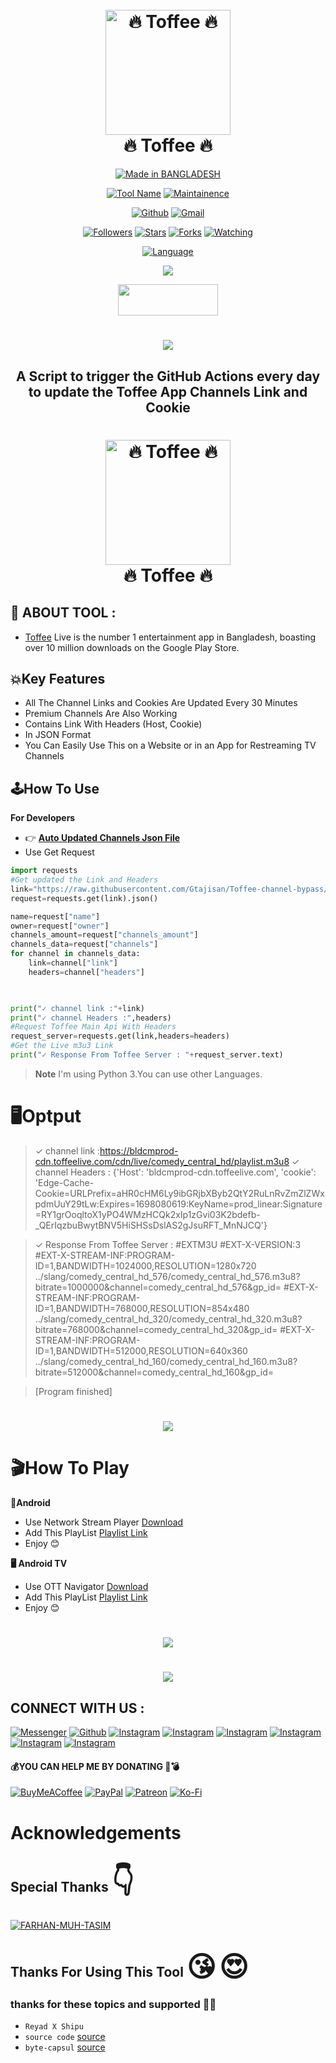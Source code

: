 
<h1 align="center">
  <br>
  <a href="https://play.google.com/store/apps/details?id=com.banglalink.toffee"><img src="https://github.com/Jeshan-akand/Toffee-Channels-Link-Headers/blob/main/images/toffee_logo.jpeg" alt="🔥 Toffee 🔥" width="200"></a>
  <br>
  🔥 Toffee 🔥
  <br>
</h1>

<p align="center">
<a href="#"><img title="Made in BANGLADESH" src="https://img.shields.io/badge/MADE%20IN-BANGLADESH-SCRIPT?colorA=%23ff0000&colorB=%23017e40&colorC=%23ff0000&style=for-the-badge"></a>
</p>
<p align="center">
<a href="#"><img title="Tool Name" src="https://img.shields.io/badge/Toffee channel bypass-green.svg"></a>
<a href="#"><img title="Maintainence" src="https://img.shields.io/badge/Maintained%3F-yes-green.svg"></a>
</p>
</p>
<p align="center">
<a href="https://github.com/Gtajsan"><img title="Github" src="https://img.shields.io/badge/Gtajisan-brightgreen?style=for-the-badge&logo=github"></a>
<a href="https://gmail.google.com/gmail/?view=cm&fs=1&to=ffjisan804@gmail.com"><img title="Gmail" src="https://img.shields.io/badge/Gmail-FARHAN MUH TASIM-green?style=for-the-badge&logo=Gmail"></a>
</p>
<p align="center">
<a href="https://github.com/Gtajisan"><img title="Followers" src="https://img.shields.io/github/followers/Gtajisan?color=blue&style=flat-square"></a>
<a href="https://github.com/Gtajisan"><img title="Stars" src="https://img.shields.io/github/stars/Gtajisan/Toffee-channel-bypass?color=red&style=flat-square"></a>
<a href="https://github.com/Gtajisan"><img title="Forks" src="https://img.shields.io/github/forks/Gtajisan/Toffee-channel-bypass?color=red&style=flat-square"></a>
<a href="https://github.com/Gtajisan"><img title="Watching" src="https://img.shields.io/github/watchers/Gtajisan/Toffee-channel-bypass?label=Watchers&color=blue&style=flat-square"></a>

<p align="center">  
<a href="#"><img title="Language" src="https://img.shields.io/badge/Language-black?style=for-the-badge&logo=termux"></a>
</p>

<p align="center">
 <img src="https://img.shields.io/badge/Python-FFDD00?style=for-the-badge&logo=python&logoColor=blue"/>
 </div>
</p>
<p align="center">  <a href="https://t.me/teamrxs"><img width="160" height="50" src="https://i.imgur.com/N7AK7XY.png"></a></p>
<h1 align="center">
 <a href="https://play.google.com/store/apps/details?id=com.banglalink.toffee"><img src="https://github.com/Jeshan-akand/Toffee-Channels-Link-Headers/blob/main/images/banner.jpeg"></a>
</h1>


<h2 align="center">A Script to trigger the GitHub Actions every day to update the Toffee App Channels Link and Cookie </h2>

<h1 align="center">
 <a href="https://i.postimg.cc/pLKB1yDS/toffee-logo.jpg"><img src="![image](https://github.com/Gtajisan/Toffee-channel-bypass/assets/124022055/308b16cf-5017-4e1c-a649-4bc5acaf9195)src="alt="🔥 Toffee 🔥" width="200"></a>
  <br>
  🔥 Toffee 🔥
  <br>
</h1>




## 📒 ABOUT TOOL : 
* [Toffee](https://play.google.com/store/apps/details?id=com.banglalink.toffee) Live is the number 1 entertainment app in Bangladesh, boasting over 10 million downloads on the Google Play Store.


## 💥Key Features

* All The Channel Links and Cookies Are Updated Every 30 Minutes
* Premium Channels Are Also Working
* Contains Link With Headers (Host, Cookie)
* In JSON Format
* You Can Easily Use This on a Website or in an App for Restreaming TV Channels 



## 🕹️How To Use
**For Developers**
* 👉 **[Auto Updated Channels Json File](https://raw.githubusercontent.com/Gtajisan/Toffee-channel-bypass/main/toffee_channel_data.json)**
* Use Get Request




```python
import requests
#Get updated the Link and Headers 
link="https://raw.githubusercontent.com/Gtajisan/Toffee-channel-bypass/main/toffee_channel_data.json"
request=requests.get(link).json()

name=request["name"]
owner=request["owner"]
channels_amount=request["channels_amount"]
channels_data=request["channels"]
for channel in channels_data:
    link=channel["link"]
    headers=channel["headers"]
    


print("✓ channel link :"+link)
print("✓ channel Headers :",headers)
#Request Toffee Main Api With Headers
request_server=requests.get(link,headers=headers)
#Get the Live m3u3 Link
print("✓ Response From Toffee Server : "+request_server.text)


```

> **Note**
> I'm using Python 3.You can use other Languages.

# 🖥️Optput
> ✓ channel link :https://bldcmprod-cdn.toffeelive.com/cdn/live/comedy_central_hd/playlist.m3u8
✓ channel Headers : {'Host': 'bldcmprod-cdn.toffeelive.com', 'cookie': 'Edge-Cache-Cookie=URLPrefix=aHR0cHM6Ly9ibGRjbXByb2QtY2RuLnRvZmZlZWxpdmUuY29tLw:Expires=1698080619:KeyName=prod_linear:Signature=RY1grOoqltoX1yPO4WMzHCQk2xIp1zGvi03K2bdefb-_QErIqzbuBwytBNV5HiSHSsDslAS2gJsuRFT_MnNJCQ'}

> ✓ Response From Toffee Server :
#EXTM3U
#EXT-X-VERSION:3
#EXT-X-STREAM-INF:PROGRAM-ID=1,BANDWIDTH=1024000,RESOLUTION=1280x720
../slang/comedy_central_hd_576/comedy_central_hd_576.m3u8?bitrate=1000000&channel=comedy_central_hd_576&gp_id=
#EXT-X-STREAM-INF:PROGRAM-ID=1,BANDWIDTH=768000,RESOLUTION=854x480
../slang/comedy_central_hd_320/comedy_central_hd_320.m3u8?bitrate=768000&channel=comedy_central_hd_320&gp_id=
#EXT-X-STREAM-INF:PROGRAM-ID=1,BANDWIDTH=512000,RESOLUTION=640x360
../slang/comedy_central_hd_160/comedy_central_hd_160.m3u8?bitrate=512000&channel=comedy_central_hd_160&gp_id=


> [Program finished]
<h1 align="center">
 <a href="https://raw.githubusercontent.com/Gtajisan/Toffee-channel-bypass/main/toffee_channel_data.json"><img src="https://i.postimg.cc/BnKj0SPD/Screenshot-20240109-231801-Chrome.png"></a>
</h1>

# 🎬How To Play
**📱Android**
* Use Network Stream Player [Download](https://play.google.com/store/apps/details?id=com.genuine.leone)
* Add This PlayList [Playlist Link](https://raw.githubusercontent.com/Gtajisan/Toffee-channel-bypass/main/toffee_NS_Player.m3u)
*  Enjoy 😊

**🖥️ Android TV**
* Use OTT Navigator [Download](https://apkpure.com/ott-navigator-iptv/studio.scillarium.ottnavigator/amp)
* Add This PlayList [Playlist Link](https://raw.githubusercontent.com/Gtajisan/Toffee-channel-bypass/main/toffee_OTT_Navigator.m3u)
*  Enjoy 😊

<h1 align="center">
 <a href="https://raw.githubusercontent.com/Gtajisan/Toffee-channel-bypass/main/toffee_channel_data.json"><img src="https://github.com/Gtajisan/Toffee-channel-bypass/blob/main/images/ns_player.jpg"></a>
</h1>
<h1 align="center">
 <a href="https://raw.githubusercontent.com/Gtajisan/Toffee-channel-bypass/main/toffee_channel_data.json"><img src="https://github.com/Gtajisan/Toffee-channel-bypass/blob/main/images/ott_view.jpg"></a>
</h1>

## CONNECT WITH US :

[![Messenger](https://img.shields.io/badge/Messenger-Chat-blue?style=for-the-badge&logo=messenger)](https://m.me/j/AbZoOyGXJvl_zUrC/)
<a href="https://github.com/Gtajisan"><img title="Github" src="https://img.shields.io/badge/FARHAN MUH TASIM-brightgreen?style=for-the-badge&logo=github"></a>
[![Instagram](https://img.shields.io/badge/FACEBOOK-FOLLOW-red?style=for-the-badge&logo=facebook)](https://facebook.com/reyadbross)
[![Instagram](https://img.shields.io/badge/FACEBOOK-FOLLOW-red?style=for-the-badge&logo=facebook)](https://www.facebook.com/profile.php?id=100094924471568&mibextid=gik2fB)
[![Instagram](https://img.shields.io/badge/WHATSAPP-CHAT-red?style=for-the-badge&logo=whatsapp)](https://wa.me/+8801305057238)
[![Instagram](https://img.shields.io/badge/INSTAGRAM-FOLLOW-red?style=for-the-badge&logo=instagram)](https://www.instagram.com/gtajsan)
[![Instagram](https://img.shields.io/badge/WEBSITE-VISIT-yellow?style=for-the-badge&logo=blogger)](https://gtajisan.github.io/Web-view/?raw=true)
[![Instagram](https://img.shields.io/badge/TELEGRAM-CHANNEL-red?style=for-the-badge&logo=telegram)](https://t.me/farhan_muh_tasim)

#### 💰YOU CAN HELP ME BY DONATING 💖💣
<p align="center">

  [![BuyMeACoffee](https://img.shields.io/badge/Buy%20Me%20a%20Coffee-ffdd00?style=for-the-badge&logo=buy-me-a-coffee&logoColor=black)](https://buymeacoffee.com/FARHAN-MUHTASIM) [![PayPal](https://img.shields.io/badge/PayPal-00457C?style=for-the-badge&logo=paypal&logoColor=white)](https://paypal.me/binodxd) [![Patreon](https://img.shields.io/badge/Patreon-F96854?style=for-the-badge&logo=patreon&logoColor=white)](https://patreon.com/binodxd) [![Ko-Fi](https://img.shields.io/badge/Ko--fi-F16061?style=for-the-badge&logo=ko-fi&logoColor=white)](https://ko-fi.com/binodxd)</a>
</p>

# Acknowledgements
## Special Thanks <span style='font-size:45px;'>&#128071;</span>
<a href="#"><img title="FARHAN-MUH-TASIM" src="https://img.shields.io/badge/FARHAN MUH TASIM-black?style=for-the-badge&logo=FARHAN MUH TASIM"></a>
## Thanks For Using This Tool <span style='font-size:45px;'>&#128536;</span> <span style='font-size:45px;'>&#128525;</span>
### thanks for these topics and supported 💖🤧
- `Reyad X Shipu`
- `source code` [source](https://github.com/BINOD-XD/Toffee-Channels-Link)
- `byte-capsul`  [source](https://github.com/byte-capsule/Toffee-Channels-Link-Headers)           
